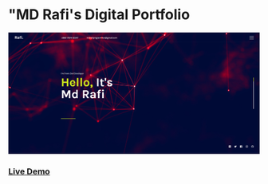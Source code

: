 # "MD Rafi's Digital Portfolio

!["MD Rafi's Digital Portfolio](cover.png?raw=true "MD Rafi's Digital Portfolio")

### [Live Demo](https://portfolio-mdrafi.vercel.app)
